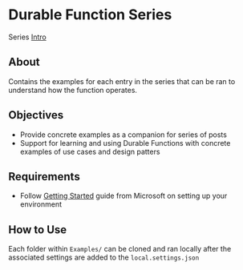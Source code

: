 # Durable Function Series
Series [Intro](https://antempus.dev/durable-function-series/)

## About
Contains the examples for each entry in the series that can be ran to understand how the function operates.

## Objectives
- Provide concrete examples as a companion for series of posts
- Support for learning and using Durable Functions with concrete examples of use cases and design patters

## Requirements
- Follow [Getting Started](https://scm.starbucks.com/pcc/Deployments/pull/470) guide from Microsoft on setting up your 
  environment
  
## How to Use
Each folder within `Examples/` can be cloned and ran locally after the associated settings are added to the `local.settings.json`

